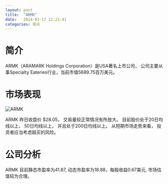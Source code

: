 ```yaml
---
layout: post
title:  "ARMK"
date:   2014-02-17 12:21:41
categories: 观点
---
```


# 简介
ARMK（ARAMARK Holdings Corporation）是USA著名上市公司，
公司主要从事Specialty Eateries行业，当前市值5689.75百万美元。

# 市场表现

![ARMK](http://finviz.com/chart.ashx?t=ARMK&ty=c&ta=1&p=d&s=l)

ARMK 昨日收盘价 $28.05，
交易量较正常情况有所放大。
目前股价处于20日均线以上，
50日均线以上，
并且处于200日均线以上。
从短期市场走势来看，
投资者应当考虑超买的风险。

# 公司分析
ARMK 目前静态市盈率为41.87, 动态市盈率为18.88，每股收益0.67美元,
市场估值较为合理。
